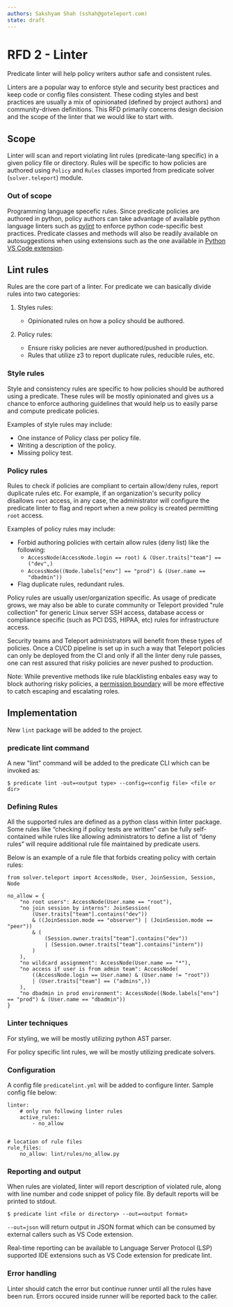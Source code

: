 ```yaml
---
authors: Sakshyam Shah (sshah@goteleport.com)
state: draft
---
```


# RFD 2 - Linter

Predicate linter will help policy writers author safe and consistent rules.

Linters are a popular way to enforce style and security best practices and keep code or config files consistent. These coding styles and best practices are usually a mix of opinionated (defined by project authors) and community-driven definitions. This RFD primarily concerns design decision and the scope of the linter that we would like to start with.

## Scope

Linter will scan and report violating lint rules (predicate-lang specific) in a given policy file or directory. Rules will be specific to how policies are authored using `Policy` and `Rules` classes imported from predicate solver (`solver.teleport`) module.

### Out of scope

Programming language specefic rules. Since predicate policies are authored in python, policy authors can take advantage of available python language linters such as [pylint](https://pylint.pycqa.org/en/latest/) to enforce python code-specific best practices. Predicate classes and methods will also be readily available on autosuggestions when using extensions such as the one available in [Python VS Code extension](https://code.visualstudio.com/docs/python/linting).

## Lint rules

Rules are the core part of a linter. For predicate we can basically divide rules into two categories:

1. Styles rules:

   - Opinionated rules on how a policy should be authored.

2. Policy rules:
   - Ensure risky policies are never authored/pushed in production.
   - Rules that utilize z3 to report duplicate rules, reducible rules, etc.

### Style rules

Style and consistency rules are specific to how policies should be authored using a predicate. These rules will be mostly opinionated and gives us a chance to enforce authoring guidelines that would help us to easily parse and compute predicate policies.

Examples of style rules may include:

- One instance of Policy class per policy file.
- Writing a description of the policy.
- Missing policy test.

### Policy rules

Rules to check if policies are compliant to certain allow/deny rules, report duplicate rules etc. For example, if an organization's security policy disallows `root` access, in any case, the administrator will configure the predicate linter to flag and report when a new policy is created permitting `root` access.

Examples of policy rules may include:

- Forbid authoring policies with certain allow rules (deny list) like the following:
  - `AccessNode(AccessNode.login == root) & (User.traits["team"] == ("dev",)`
  - `AccessNode((Node.labels["env"] == "prod") & (User.name == "dbadmin"))`
- Flag duplicate rules, redundant rules.

Policy rules are usually user/organization specific. As usage of predicate grows, we may also be able to curate community or Teleport provided "rule collection" for generic Linux server SSH access, database access or compliance specific (such as PCI DSS, HIPAA, etc) rules for infrastructure access.

Security teams and Teleport administrators will benefit from these types of policies. Once a CI/CD pipeline is set up in such a way that Teleport policies can only be deployed from the CI and only if all the linter deny rule passes, one can rest assured that risky policies are never pushed to production.

Note: While preventive methods like rule blacklisting enbales easy way to block authoring risky policies, a [permission boundary](https://github.com/gravitational/predicate-lang/issues/34) will be more effective to catch escaping and escalating roles.

## Implementation
New `lint` package will be added to the project.

### predicate lint command

A new "lint" command will be added to the predicate CLI which can be invoked as:

```
$ predicate lint -out=<output type> --config=<config file> <file or dir>
```

### Defining Rules

All the supported rules are defined as a python class within linter package. Some rules like “checking if policy tests are written" can be fully self-contained while rules like allowing administrators to define a list of “deny rules” will require additional rule file maintained by predicate users.

Below is an example of a rule file that forbids creating policy with certain rules:
```
from solver.teleport import AccessNode, User, JoinSession, Session, Node

no_allow = {
    "no root users": AccessNode(User.name == "root"),
    "no join session by interns": JoinSession(
        (User.traits["team"].contains("dev"))
        & ((JoinSession.mode == "observer") | (JoinSession.mode == "peer"))
        & (
            (Session.owner.traits["team"].contains("dev"))
            | (Session.owner.traits["team"].contains("intern"))
        )
    ),
    "no wildcard assignment": AccessNode(User.name == "*"),
    "no access if user is from admin team": AccessNode(
        ((AccessNode.login == User.name) & (User.name != "root"))
        | (User.traits["team"] == ("admins",))
    ),
    "no dbadmin in prod environment": AccessNode((Node.labels["env"] == "prod") & (User.name == "dbadmin"))
}
```

### Linter techniques

For styling, we will be mostly utilizing python AST parser.

For policy specific lint rules, we will be mostly utilizing predicate solvers.

### Configuration

A config file `predicatelint.yml` will be added to configure linter. Sample config file below:
```
linter:
    # only run following linter rules
    active_rules:
        - no_allow


# location of rule files
rule_files:
    no_allow: lint/rules/no_allow.py
```

### Reporting and output

When rules are violated, linter will report description of violated rule, along with line number and code snippet of policy file. By default reports will be printed to stdout.

```
$ predicate lint <file or directory> --out=<output format>
```

`--out=json` will return output in JSON format which can be consumed by external callers such as VS Code extension.

Real-time reporting can be available to Language Server Protocol (LSP) supported IDE extensions such as VS Code extension for predicate lint.

### Error handling

Linter should catch the error but continue runner until all the rules have been run. Errors occured inside runner will be reported back to the caller.


